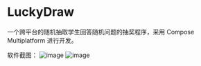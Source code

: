 # LuckyDraw
一个跨平台的随机抽取学生回答随机问题的抽奖程序，采用 Compose Multiplatform 进行开发。

软件截图：
![image](https://github.com/lightdev-top/LuckyDraw/assets/56513857/e3e98cd4-2833-431b-b479-6f2fd11d9d55)
![image](https://github.com/lightdev-top/LuckyDraw/assets/56513857/1a7e6d64-6ad7-41ed-8121-f3b091be5455)
